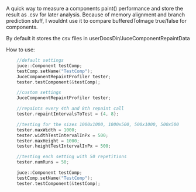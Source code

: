 A quick way to measure a components paint() performance and store the result as .csv for later analysis.
Because of memory alignment and branch prediction stuff, I wouldnt use it to compare bufferedToImage true/false for components.

By default it stores the csv files in userDocsDir/JuceComponentRepaintData

How to use:
```cpp
	//default settings
    juce::Component testComp;
    testComp.setName("TestComp");
    JuceComponentRepaintProfiler tester;
    tester.testComponent(&testComp);

```

```cpp
    //custom settings
    JuceComponentRepaintProfiler tester;

    //repaints every 4th and 8th repaint call
    tester.repaintIntervalsToTest = {4, 8};

    //testing for the sizes 1000x1000, 1000x500, 500x1000, 500x500
    tester.maxWidth = 1000;
    tester.widthTestIntervalInPx = 500;
    tester.maxHeight = 1000;
    tester.heightTestIntervalInPx = 500;

    //testing each setting with 50 repetitions
    tester.numRuns = 50;

    juce::Component testComp;
    testComp.setName("TestComp");
    tester.testComponent(&testComp);
```